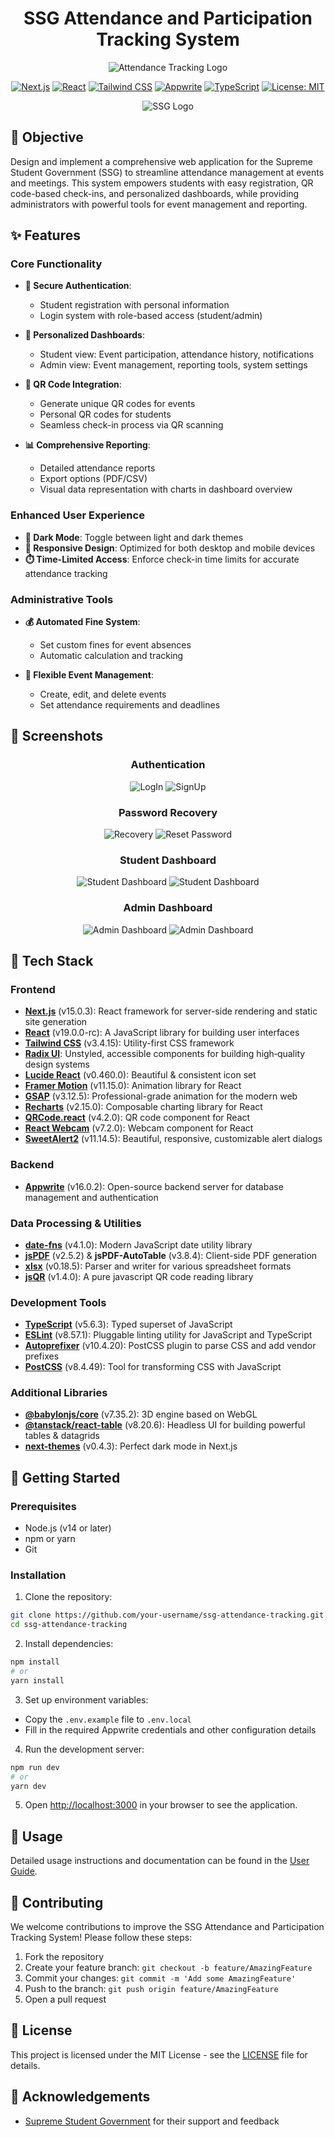 <div align="center">

# SSG Attendance and Participation Tracking System

![Attendance Tracking Logo](./public/attendancetracking.png)

[![Next.js](https://img.shields.io/badge/Next.js-15.0.3-blueviolet.svg)](https://nextjs.org/)
[![React](https://img.shields.io/badge/React-19.0.0--rc-61DAFB.svg)](https://reactjs.org/)
[![Tailwind CSS](https://img.shields.io/badge/Tailwind_CSS-3.4.15-38B2AC.svg)](https://tailwindcss.com/)
[![Appwrite](https://img.shields.io/badge/Appwrite-16.0.2-FF4F64.svg)](https://appwrite.io/)
[![TypeScript](https://img.shields.io/badge/TypeScript-5.6.3-3178C6.svg)](https://www.typescriptlang.org/)
[![License: MIT](https://img.shields.io/badge/License-MIT-yellow.svg)](https://opensource.org/licenses/MIT)

![SSG Logo](./public/ssg-logo.jpg)
</div>

## 🎯 Objective

Design and implement a comprehensive web application for the Supreme Student Government (SSG) to streamline attendance management at events and meetings. This system empowers students with easy registration, QR code-based check-ins, and personalized dashboards, while providing administrators with powerful tools for event management and reporting.

## ✨ Features

### Core Functionality

- **🔐 Secure Authentication**:
  - Student registration with personal information
  - Login system with role-based access (student/admin)

- **👤 Personalized Dashboards**:
  - Student view: Event participation, attendance history, notifications
  - Admin view: Event management, reporting tools, system settings

- **📱 QR Code Integration**:
  - Generate unique QR codes for events
  - Personal QR codes for students
  - Seamless check-in process via QR scanning

- **📊 Comprehensive Reporting**:
  - Detailed attendance reports
  - Export options (PDF/CSV)
  - Visual data representation with charts in dashboard overview

### Enhanced User Experience

- **🌄 Dark Mode**: Toggle between light and dark themes
- **📱 Responsive Design**: Optimized for both desktop and mobile devices
- **⏱️ Time-Limited Access**: Enforce check-in time limits for accurate attendance tracking

### Administrative Tools

- **💰 Automated Fine System**:
  - Set custom fines for event absences
  - Automatic calculation and tracking

- **🔄 Flexible Event Management**:
  - Create, edit, and delete events
  - Set attendance requirements and deadlines

## 📸 Screenshots

<div align="center">

### Authentication
![LogIn](/public/AuthLogin.png)
![SignUp](/public/AuthSignUp.png)

### Password Recovery
![Recovery](/public/Recovery.png)
![Reset Password](/public/ResetPassword.png)

### Student Dashboard
![Student Dashboard](/public/StudentDashboard1.png)
![Student Dashboard](/public/StudentDashboard2.png)

### Admin Dashboard
![Admin Dashboard](/public/AdminDashboard1.png)
![Admin Dashboard](/public/AdminDashboard2.png)
</div>

## 🚀 Tech Stack

### Frontend

- **[Next.js](https://nextjs.org/)** (v15.0.3): React framework for server-side rendering and static site generation
- **[React](https://reactjs.org/)** (v19.0.0-rc): A JavaScript library for building user interfaces
- **[Tailwind CSS](https://tailwindcss.com/)** (v3.4.15): Utility-first CSS framework
- **[Radix UI](https://www.radix-ui.com/)**: Unstyled, accessible components for building high‑quality design systems
- **[Lucide React](https://lucide.dev/)** (v0.460.0): Beautiful & consistent icon set
- **[Framer Motion](https://www.framer.com/motion/)** (v11.15.0): Animation library for React
- **[GSAP](https://greensock.com/gsap/)** (v3.12.5): Professional-grade animation for the modern web
- **[Recharts](https://recharts.org/)** (v2.15.0): Composable charting library for React
- **[QRCode.react](https://github.com/zpao/qrcode.react)** (v4.2.0): QR code component for React
- **[React Webcam](https://github.com/mozmorris/react-webcam)** (v7.2.0): Webcam component for React
- **[SweetAlert2](https://sweetalert2.github.io/)** (v11.14.5): Beautiful, responsive, customizable alert dialogs

### Backend

- **[Appwrite](https://appwrite.io/)** (v16.0.2): Open-source backend server for database management and authentication

### Data Processing & Utilities

- **[date-fns](https://date-fns.org/)** (v4.1.0): Modern JavaScript date utility library
- **[jsPDF](https://github.com/MrRio/jsPDF)** (v2.5.2) & **jsPDF-AutoTable** (v3.8.4): Client-side PDF generation
- **[xlsx](https://github.com/SheetJS/sheetjs)** (v0.18.5): Parser and writer for various spreadsheet formats
- **[jsQR](https://github.com/cozmo/jsQR)** (v1.4.0): A pure javascript QR code reading library

### Development Tools

- **[TypeScript](https://www.typescriptlang.org/)** (v5.6.3): Typed superset of JavaScript
- **[ESLint](https://eslint.org/)** (v8.57.1): Pluggable linting utility for JavaScript and TypeScript
- **[Autoprefixer](https://github.com/postcss/autoprefixer)** (v10.4.20): PostCSS plugin to parse CSS and add vendor prefixes
- **[PostCSS](https://postcss.org/)** (v8.4.49): Tool for transforming CSS with JavaScript

### Additional Libraries

- **[@babylonjs/core](https://www.babylonjs.com/)** (v7.35.2): 3D engine based on WebGL
- **[@tanstack/react-table](https://tanstack.com/table/v8)** (v8.20.6): Headless UI for building powerful tables & datagrids
- **[next-themes](https://github.com/pacocoursey/next-themes)** (v0.4.3): Perfect dark mode in Next.js

## 🚀 Getting Started

### Prerequisites

- Node.js (v14 or later)
- npm or yarn
- Git

### Installation

1. Clone the repository:

```bash
git clone https://github.com/your-username/ssg-attendance-tracking.git
cd ssg-attendance-tracking
```

2. Install dependencies:

```bash
npm install
# or
yarn install
```

3. Set up environment variables:

- Copy the `.env.example` file to `.env.local`
- Fill in the required Appwrite credentials and other configuration details

4. Run the development server:

```bash
npm run dev
# or
yarn dev
```

5. Open [http://localhost:3000](http://localhost:3000) in your browser to see the application.

## 📖 Usage

Detailed usage instructions and documentation can be found in the [User Guide](docs/USER_GUIDE.md).

## 🤝 Contributing

We welcome contributions to improve the SSG Attendance and Participation Tracking System! Please follow these steps:

1. Fork the repository
2. Create your feature branch: `git checkout -b feature/AmazingFeature`
3. Commit your changes: `git commit -m 'Add some AmazingFeature'`
4. Push to the branch: `git push origin feature/AmazingFeature`
5. Open a pull request


## 📄 License

This project is licensed under the MIT License - see the [LICENSE](https://opensource.org/licenses/MIT) file for details.

## 🙏 Acknowledgements

- [Supreme Student Government](https://www.facebook.com/profile.php?id=61566578300898) for their support and feedback
